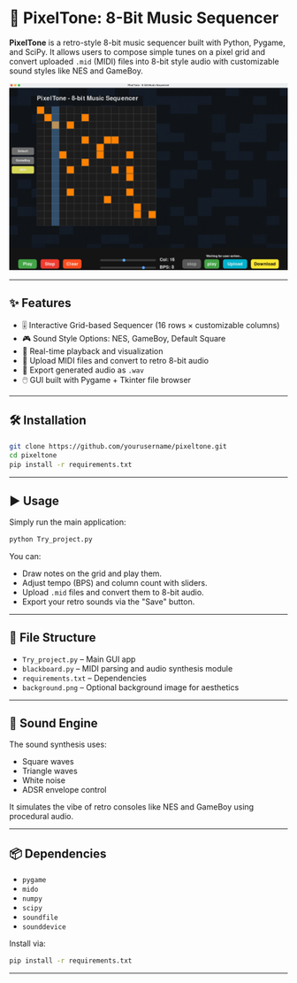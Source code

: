 # 🎵 PixelTone: 8-Bit Music Sequencer

**PixelTone** is a retro-style 8-bit music sequencer built with Python, Pygame, and SciPy. It allows users to compose simple tunes on a pixel grid and convert uploaded `.mid` (MIDI) files into 8-bit style audio with customizable sound styles like NES and GameBoy.

![screenshot](preview.png)

---

## ✨ Features

- 🎚️ Interactive Grid-based Sequencer (16 rows × customizable columns)
- 🎮 Sound Style Options: NES, GameBoy, Default Square
- 🎼 Real-time playback and visualization
- 🎹 Upload MIDI files and convert to retro 8-bit audio
- 💾 Export generated audio as `.wav`
- 🖱️ GUI built with Pygame + Tkinter file browser

---

## 🛠️ Installation

```bash
git clone https://github.com/yourusername/pixeltone.git
cd pixeltone
pip install -r requirements.txt
```

---

## ▶️ Usage

Simply run the main application:

```bash
python Try_project.py
```

You can:
- Draw notes on the grid and play them.
- Adjust tempo (BPS) and column count with sliders.
- Upload `.mid` files and convert them to 8-bit audio.
- Export your retro sounds via the "Save" button.

---

## 📁 File Structure

- `Try_project.py` – Main GUI app
- `blackboard.py` – MIDI parsing and audio synthesis module
- `requirements.txt` – Dependencies
- `background.png` – Optional background image for aesthetics

---

## 🎹 Sound Engine

The sound synthesis uses:
- Square waves
- Triangle waves
- White noise
- ADSR envelope control

It simulates the vibe of retro consoles like NES and GameBoy using procedural audio.

---

## 📦 Dependencies

- `pygame`
- `mido`
- `numpy`
- `scipy`
- `soundfile`
- `sounddevice`

Install via:

```bash
pip install -r requirements.txt
```

---

